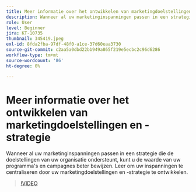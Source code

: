 ```yaml
---
title: Meer informatie over het ontwikkelen van marketingdoelstellingen en -strategie
description: Wanneer al uw marketinginspanningen passen in een strategie die de doelstellingen van uw organisatie ondersteunt, kunt u de waarde van uw programma's en campagnes beter bewijzen.
role: User
level: Beginner
jira: KT-10735
thumbnail: 345419.jpeg
exl-id: 8fda2fba-97df-48f0-a1ce-37d60eaa3730
source-git-commit: c2aa5a0dbd22bb949a865f219e5ecbc2c96d6286
workflow-type: tm+mt
source-wordcount: '86'
ht-degree: 0%

---
```


# Meer informatie over het ontwikkelen van marketingdoelstellingen en -strategie

Wanneer al uw marketinginspanningen passen in een strategie die de doelstellingen van uw organisatie ondersteunt, kunt u de waarde van uw programma&#39;s en campagnes beter bewijzen. Leer om uw inspanningen te centraliseren door uw marketingdoelstellingen en -strategie te ontwikkelen.

>[!VIDEO](https://video.tv.adobe.com/v/345419/?quality=12&learn=on)
